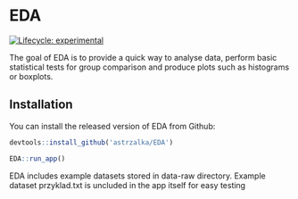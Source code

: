 
<!-- README.md is generated from README.Rmd. Please edit that file -->

# EDA

<!-- badges: start -->

[![Lifecycle:
experimental](https://img.shields.io/badge/lifecycle-experimental-orange.svg)](https://www.tidyverse.org/lifecycle/#experimental)
<!-- badges: end -->

The goal of EDA is to provide a quick way to analyse data, perform basic
statistical tests for group comparison and produce plots such as
histograms or boxplots.

## Installation

You can install the released version of EDA from Github:

``` r
devtools::install_github('astrzalka/EDA')

EDA::run_app()
```

EDA includes example datasets stored in data-raw directory. Example
dataset przyklad.txt is uncluded in the app itself for easy testing
